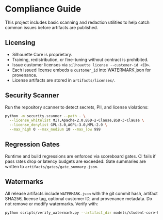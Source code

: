 # Compliance Guide

This project includes basic scanning and redaction utilities to help catch common
issues before artifacts are published.

## Licensing

- Silhouette Core is proprietary.
- Training, redistribution, or fine-tuning without contract is prohibited.
- Issue customer licenses via `silhouette license --customer-id <ID>`.
- Each issued license embeds a `customer_id` into WATERMARK.json for provenance.
- License artifacts are stored in `artifacts/licenses/`.

## Security Scanner
Run the repository scanner to detect secrets, PII, and license violations:

```bash
python -m security.scanner --path . \
  --license_whitelist MIT,Apache-2.0,BSD-2-Clause,BSD-3-Clause \
  --license_denylist GPL-3.0,AGPL-3.0,MPL-2.0 \
  --max_high 0 --max_medium 10 --max_low 999
```

## Regression Gates
Runtime and build regressions are enforced via scoreboard gates. CI fails if
pass rates drop or latency budgets are exceeded.
Gate summaries are written to `artifacts/gates/gate_summary.json`.

## Watermarks
All release artifacts include `WATERMARK.json` with the git commit hash, artifact
SHA256, license tag, optional customer ID, and provenance metadata. Do not remove
or modify watermarks. Verify with:

```bash
python scripts/verify_watermark.py --artifact_dir models/student-core-kd
```
